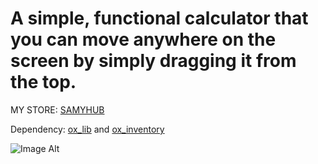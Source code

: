 # A simple, functional calculator that you can move anywhere on the screen by simply dragging it from the top.

MY STORE: [SAMYHUB](https://samyhub.tebex.io/)  

Dependency: [ox_lib](https://github.com/CommunityOx/ox_lib) and [ox_inventory](https://github.com/CommunityOx/ox_inventory)

![Image Alt](https://i.imgur.com/QEdleKJ.png)
